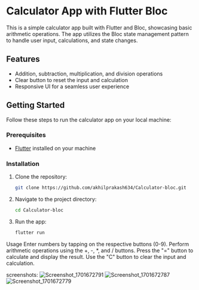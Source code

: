 # Calculator App with Flutter Bloc

This is a simple calculator app built with Flutter and Bloc, showcasing basic arithmetic operations. The app utilizes the Bloc state management pattern to handle user input, calculations, and state changes.

## Features

- Addition, subtraction, multiplication, and division operations
- Clear button to reset the input and calculation
- Responsive UI for a seamless user experience

## Getting Started

Follow these steps to run the calculator app on your local machine:

### Prerequisites

- [Flutter](https://flutter.dev/docs/get-started/install) installed on your machine

### Installation

1. Clone the repository:

   ```bash
   git clone https://github.com/akhilprakash634/Calculator-bloc.git

2. Navigate to the project directory:
   ```bash
   cd Calculator-bloc
3. Run the app:
   ```bash
   flutter run

   
Usage
Enter numbers by tapping on the respective buttons (0-9).
Perform arithmetic operations using the +, -, *, and / buttons.
Press the "=" button to calculate and display the result.
Use the "C" button to clear the input and calculation.   


screenshots:
![Screenshot_1701672791](https://github.com/akhilprakash634/Calculator-bloc/assets/71833736/1c0392fd-9e23-497d-8fb3-8dd9ac3ca687)
![Screenshot_1701672787](https://github.com/akhilprakash634/Calculator-bloc/assets/71833736/7d0b6b1b-10d2-4914-8fef-5a57dee8e7d8)
![Screenshot_1701672779](https://github.com/akhilprakash634/Calculator-bloc/assets/71833736/a8caf778-71ff-4e2b-829e-0a5de6d20bac)
